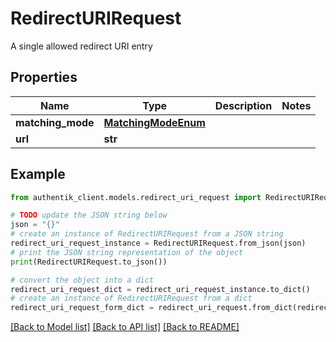 # RedirectURIRequest

A single allowed redirect URI entry

## Properties

Name | Type | Description | Notes
------------ | ------------- | ------------- | -------------
**matching_mode** | [**MatchingModeEnum**](MatchingModeEnum.md) |  | 
**url** | **str** |  | 

## Example

```python
from authentik_client.models.redirect_uri_request import RedirectURIRequest

# TODO update the JSON string below
json = "{}"
# create an instance of RedirectURIRequest from a JSON string
redirect_uri_request_instance = RedirectURIRequest.from_json(json)
# print the JSON string representation of the object
print(RedirectURIRequest.to_json())

# convert the object into a dict
redirect_uri_request_dict = redirect_uri_request_instance.to_dict()
# create an instance of RedirectURIRequest from a dict
redirect_uri_request_form_dict = redirect_uri_request.from_dict(redirect_uri_request_dict)
```
[[Back to Model list]](../README.md#documentation-for-models) [[Back to API list]](../README.md#documentation-for-api-endpoints) [[Back to README]](../README.md)


